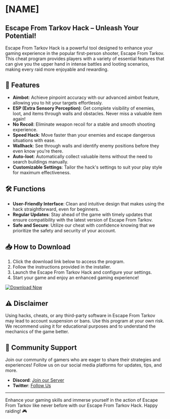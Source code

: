 # [NAME]

## Escape From Tarkov Hack – Unleash Your Potential!

Escape From Tarkov Hack is a powerful tool designed to enhance your gaming experience in the popular first-person shooter, Escape From Tarkov. This cheat program provides players with a variety of essential features that can give you the upper hand in intense battles and looting scenarios, making every raid more enjoyable and rewarding. 

## 🚀 Features

- **Aimbot**: Achieve pinpoint accuracy with our advanced aimbot feature, allowing you to hit your targets effortlessly.
- **ESP (Extra Sensory Perception)**: Get complete visibility of enemies, loot, and items through walls and obstacles. Never miss a valuable item again!
- **No Recoil**: Eliminate weapon recoil for a stable and smooth shooting experience.
- **Speed Hack**: Move faster than your enemies and escape dangerous situations with ease.
- **Wallhack**: See through walls and identify enemy positions before they even know you're there.
- **Auto-loot**: Automatically collect valuable items without the need to search buildings manually.
- **Customizable Settings**: Tailor the hack's settings to suit your play style for maximum effectiveness.

## 🛠️ Functions

- **User-Friendly Interface**: Clean and intuitive design that makes using the hack straightforward, even for beginners.
- **Regular Updates**: Stay ahead of the game with timely updates that ensure compatibility with the latest version of Escape From Tarkov.
- **Safe and Secure**: Utilize our cheat with confidence knowing that we prioritize the safety and security of your account.

## 📥 How to Download

1. Click the download link below to access the program.
2. Follow the instructions provided in the installer.
3. Launch the Escape From Tarkov Hack and configure your settings.
4. Start your game and enjoy an enhanced gaming experience!

[![Download Now](https://img.shields.io/badge/Download%20Now-%5BLINK%5D-blue.svg)](https://example.com)

## ⚠️ Disclaimer

Using hacks, cheats, or any third-party software in Escape From Tarkov may lead to account suspension or bans. Use this program at your own risk. We recommend using it for educational purposes and to understand the mechanics of the game better.

## 🌟 Community Support

Join our community of gamers who are eager to share their strategies and experiences! Follow us on our social media platforms for updates, tips, and more.

- **Discord**: [Join our Server](https://discord.gg/example)
- **Twitter**: [Follow Us](https://twitter.com/example)

---

Enhance your gaming skills and immerse yourself in the action of Escape From Tarkov like never before with our Escape From Tarkov Hack. Happy raiding! 🎮